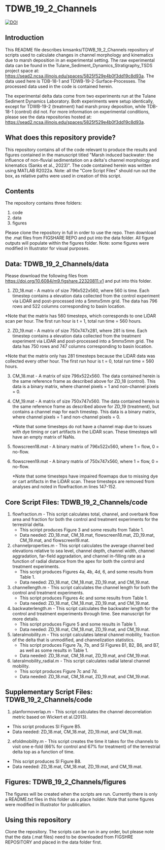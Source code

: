 # TDWB_19_2_Channels
[![DOI](https://zenodo.org/badge/454573693.svg)](https://zenodo.org/badge/latestdoi/454573693)

## Introduction
This README file describes kmsanks/TDWB_19_2_Channels repository of scripts used to calculate changes in channel morphology and kinematics due to marsh deposition in an experimental setting. The raw experimental data can be found in the Tulane_Sediment_Dynamics_Stratigraphy_TSDS project space at: https://sead2.ncsa.illinois.edu/spaces/5825f529e4b0f3dd19c8d93a. The data used here is TDB-18-1 and TDWB-19-2-Surface-Processes. The processed data used in the code is contained herein. 

The experimental delta data come from two experiments run at the Tulane Sediment Dynamics Laboratory. Both experiments were setup identically, except for TDWB-19-2 (treatment) had marsh proxy deposition, while TDB-18-1 (control) did not. 
For more information on experimental conditions, please see the data repositories hosted at: https://sead2.ncsa.illinois.edu/spaces/5825f529e4b0f3dd19c8d93a.

## What does this repository provide?
This repository contains all of the code relevant to produce the results and figures contained in the manuscript titled "Marsh induced backwater: the influence of non-fluvial sedimentation on a delta's channel morphology and kinematics (Sanks et al., 2023)". The code contained herein was written using MATLAB R2022a. Note: all the "Core Script Files" should run out the box, as relative paths were used in creation of this script.

## Contents
The repository contains three folders:
 
 1. code
 2. data
 3. figures
 
Please clone the repository in full in order to use the repo. Then download the .mat files from FIGSHARE REPO and put into the data folder. All figure outputs will populate within the figures folder. Note: some figures were modified in Illustrator for visual purposes.

## Data: TDWB_19_2_Channels/data
Please download the following files from https://doi.org/10.6084/m9.figshare.22320811.v1 and put into this folder. 

1. ZD_18.mat - A matrix of size 796x522x560, where 560 is time. Each timestep contains a elevation data collected from the control experiment via LiDAR and post-processed into a 5mmx5mm grid. The data has 796 rows and 522 columns corresponding to basin location.
  
  *Note that the matrix has 560 timesteps, which corresponds to one LiDAR scan per hour. The first run hour is t = 1, total run time = 560 hours.
  
2. ZD_19.mat - A matrix of size 750x747x281, where 281 is time. Each timestep contains a elevation data collected from the treatment experiment via LiDAR and post-processed into a 5mmx5mm grid. The data has 750 rows and 747 columns corresponding to basin location. 
  
  *Note that the matrix only has 281 timesteps because the LiDAR data was collected every other hour. The first run hour is t = 0, total run time = 560 hours.
  
3. CM_18.mat - A matrix of size 796x522x560. The data contained herein is the same reference frame as described above for ZD_18 (control). This data is a binary matrix, where channel pixels = 1 and non-channel pixels = 0.
 
4. CM_19.mat - A matrix of size 750x747x560. The data contained herein is the same reference frame as described above for ZD_19 (treatment), but contains a channel map for each timestep. This data is a binary matrix, where channel pixels = 1 and non-channel pixels = 0.

   *Note that some timesteps do not have a channel map due to issues with dye timing or cart artifacts in the LiDAR scan. These timesteps will have an empty matrix of NaNs.

5. flowscreen18.mat - A binary matrix of 796x522x560, where 1 = flow, 0 = no-flow. 

6. flowscreen19.mat - A binary matrix of 750x747x560, where 1 = flow, 0 = no-flow.  

   *Note that some timesteps have impaired flowmaps due to missing dye or cart artifacts in the LiDAR scan. These timesteps are removed from analyses and noted in flowfraction.m lines 147-152.  

## Core Script Files: TDWB_19_2_Channels/code
1. flowfraction.m - This script calculates total, channel, and overbank flow area and fraction for both the control and treatment experiments for the terrestrial delta. 
   * This sciript produces Figure 3 and some results from Table 1. 
   * Data needed: ZD_18.mat, CM_18.mat, flowscreen18.mat, ZD_19.mat, CM_19.mat, and flowscreen19.mat.
2. channelproperties.m - This script calculates the average channel bed elevations relative to sea level, channel depth, channel width, channel aggradation, far-field aggradation, and channel in-filling rate as a function of radial distance from the apex for both the control and treatment experiments.
   * This script produces Figures 4a, 4b, 4d, 6, and some results from Table 1.
   * Data needed: ZD_18.mat, CM_18.mat, ZD_19.mat, and CM_19.mat.
3. channellength.m - This script calculates the channel length for both the control and treatment experiments.
   * This script produces Figures 4c and some results from Table 1.
   * Data needed: ZD_18.mat, CM_18.mat, ZD_19.mat, and CM_19.mat.
4. backwaterlength.m - This script calculates the backwater length for the control and treatment experiments through time. See manuscript for more details.
   * This script produces Figure 5 and some results in Table 1.
   * Data needed: ZD_18.mat, CM_18.mat, ZD_19.mat, and CM_19.mat.
5. lateralmobility.m - This script calculates lateral channel mobility, fraction of the delta that is unmodified, and channelization statistics. 
   * This script produces Figure 7a, 7b, and SI Figures B1, B2, B6, and B7, as well as some results in Table 1.
   * Data needed: ZD_18.mat, CM_18.mat, ZD_19.mat, and CM_19.mat.
6. lateralmobility_radial.m - This script calculates radial lateral channel mobility. 
   * This script produces Figure 7c and 7d.
   * Data needed: ZD_18.mat, CM_18.mat, ZD_19.mat, and CM_19.mat.
  
## Supplementary Script Files: TDWB_19_2_Channels/code
 1. planformoverlap.m - This script calculates the channel decorrelation metric based on Wickert et al.(2013).
   * This script produces SI Figure B5.
   * Data needed: ZD_18.mat, CM_18.mat, ZD_19.mat, and CM_19.mat.
 2. efoldmobility.m - This script creates the time it takes for the channels to visit one e-fold (66% for control and 67% for treatment) of the terrestrial delta top as a function of time.
   * This script produces SI Figure B8.
   * Data needed: ZD_18.mat, CM_18.mat, ZD_19.mat, and CM_19.mat. 

## Figures: TDWB_19_2_Channels/figures
The figures will be created when the scripts are run. Currently there is only a README.txt files in this folder as a place holder. Note that some figures were modified in Illustrator for publication.

## Using this repository
Clone the repository. The scripts can be run in any order, but please note that the data (.mat files) need to be downloaded from FIGSHRE REPOSITORY and placed in the data folder first.
